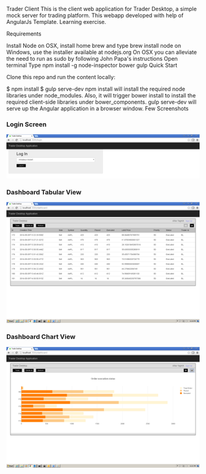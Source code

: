 Trader Client
This is the client web application for Trader Desktop, a simple mock server for trading platform. This webapp developed with help of AngularJs Template. Learning exercise.

Requirements

Install Node
on OSX, install home brew and type brew install node
on Windows, use the installer available at nodejs.org
On OSX you can alleviate the need to run as sudo by following John Papa's instructions
Open terminal
Type npm install -g node-inspector bower gulp
Quick Start

Clone this repo and run the content locally:

$ npm install
$ gulp serve-dev
npm install will install the required node libraries under node_modules. Also, it will trigger bower install to install the required client-side libraries under bower_components.
gulp serve-dev will serve up the Angular application in a browser window.
Few Screenshots

### Login Screen
![Trader Desktop](src/images/screenshot/login.png)

### Dashboard Tabular View
![Trader Desktop](src/images/screenshot/dashboard-tabular.png)

###  Dashboard Chart View
![Trader Desktop](src/images/screenshot/dashboard-chart.png)
